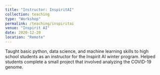```yaml
---
title: "Instructor: InspiritAI"
collection: teaching
type: "Workshop"
permalink: /teaching/inspiritai
venue: "Inspirit AI"
date: 2020-12-20
location: "Remote"
---
```


Taught basic python, data science, and machine learning skills to high school students as an instructor for the Inspirit AI winter program. Helped students complete a small project that involved analyzing the COVID-19 genome. 